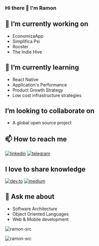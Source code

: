 ### Hi there 👋 I'm Ramon


## 🔭 I’m currently working on

- EconomizaApp
- Simplifica Psi
- Rooster
- The Indie Hive

## 🌱 I’m currently learning

- React Native
- Application's Performance
- Product Growth Strategy
- Low cost infrastructure strategies
  
## I’m looking to collaborate on

- A global open source project 
  
## 📫 How to reach me

[![linkedin](https://img.shields.io/badge/LinkedIn-0077B5?style=for-the-badge&logo=linkedin&logoColor=white)](https://www.linkedin.com/in/ramonsrocha/)
[![telegram](https://img.shields.io/badge/Telegram-2CA5E0?style=for-the-badge&logo=telegram&logoColor=white)](https://t.me/vuejspoa)

## I love to share knowledge

[![dev.to](https://img.shields.io/badge/dev.to-0A0A0A?style=for-the-badge&logo=devdotto&logoColor=white)](https://dev.to/ramon_src)
[![medium](https://img.shields.io/badge/Medium-12100E?style=for-the-badge&logo=medium&logoColor=white)](https://medium.com/@ramon_src)


## 💬 Ask me about

- Software Architecture
- Object Oriented Languages
- Web & Mobile development


<p align="left"> <img src="https://komarev.com/ghpvc/?username=ramon-src&label=Profile%20views&color=0e75b6&style=flat" alt="ramon-src" /> </p>

<p><img align="center" src="https://github-readme-streak-stats.herokuapp.com/?user=ramon-src&" alt="ramon-src" /></p>


<!-- https://dev.to/envoy_/150-badges-for-github-pnk -->

